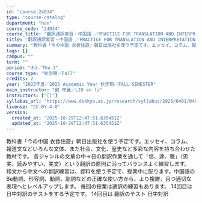 ```yaml
---
id: "course:24034"
type: "course-catalog"
department: "nan"
course_code: "24034"
course_title: "翻訳通訳実習・中国語 ／PRACTICE FOR TRANSLATION AND INTERPRETATION: CHINESE"
title: "翻訳通訳実習・中国語 ／PRACTICE FOR TRANSLATION AND INTERPRETATION: CHINESE"
summary: "教科書「今の中国 衣食住遊」朝日出版社を使う予定です。エッセイ、コラム、報道文などいろんな文体、また社会、文化、歴史など多彩な内容を持ち合わせた教材です。 各ジャンルの文章の中→日の翻訳作業を通して「信、達、雅」（忠実、読みやすい、美文）と…"
tags: []
campus: ""
term: ""
period: "木3／Thu 3"
course_type: "秋学期／Fall"
credits: 2
year: "2025年度／2025 Academic Year 秋学期／FALL SEMESTER"
main_instructor: "劉 岸麗／LIU an li"
instructors: ["[]"]
syllabus_url: "https://www.dokkyo.ac.jp/research/syllabus/2025/0401/0401_24034_ja_JP.html"
license: "CC-BY-4.0"
version:
  created_at: "2025-10-29T12:47:51.635451Z"
  updated_at: "2025-10-29T12:47:51.635451Z"
---
```

教科書「今の中国 衣食住遊」朝日出版社を使う予定です。エッセイ、コラム、報道文などいろんな文体、また社会、文化、歴史など多彩な内容を持ち合わせた教材です。 各ジャンルの文章の中→日の翻訳作業を通して「信、達、雅」（忠実、読みやすい、美文）という翻訳の原則に沿ってバランスよく練習します。 和文から中文への翻訳練習は、資料を使う予定で、授業中に配ります。中国語の Be動詞、形容詞、動詞，副詞などの正確な使い方から、より複雑，且つ適切な表現へとレベルアップします。 毎回の授業は通訳の練習もあります。 14回目は日中対訳のテストをする予定です。 14回目は 翻訳のテスト 日中対訳
